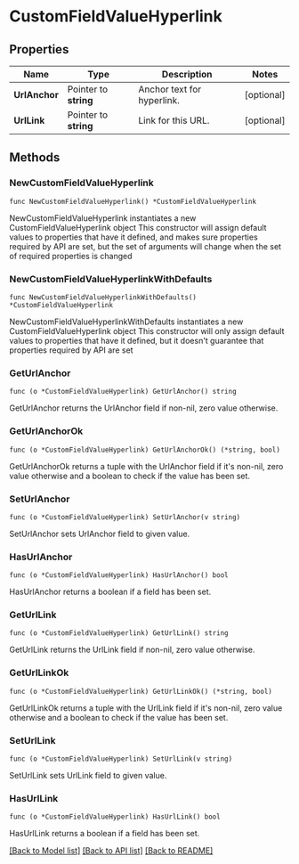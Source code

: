 # CustomFieldValueHyperlink

## Properties

Name | Type | Description | Notes
------------ | ------------- | ------------- | -------------
**UrlAnchor** | Pointer to **string** | Anchor text for hyperlink. | [optional] 
**UrlLink** | Pointer to **string** | Link for this URL. | [optional] 

## Methods

### NewCustomFieldValueHyperlink

`func NewCustomFieldValueHyperlink() *CustomFieldValueHyperlink`

NewCustomFieldValueHyperlink instantiates a new CustomFieldValueHyperlink object
This constructor will assign default values to properties that have it defined,
and makes sure properties required by API are set, but the set of arguments
will change when the set of required properties is changed

### NewCustomFieldValueHyperlinkWithDefaults

`func NewCustomFieldValueHyperlinkWithDefaults() *CustomFieldValueHyperlink`

NewCustomFieldValueHyperlinkWithDefaults instantiates a new CustomFieldValueHyperlink object
This constructor will only assign default values to properties that have it defined,
but it doesn't guarantee that properties required by API are set

### GetUrlAnchor

`func (o *CustomFieldValueHyperlink) GetUrlAnchor() string`

GetUrlAnchor returns the UrlAnchor field if non-nil, zero value otherwise.

### GetUrlAnchorOk

`func (o *CustomFieldValueHyperlink) GetUrlAnchorOk() (*string, bool)`

GetUrlAnchorOk returns a tuple with the UrlAnchor field if it's non-nil, zero value otherwise
and a boolean to check if the value has been set.

### SetUrlAnchor

`func (o *CustomFieldValueHyperlink) SetUrlAnchor(v string)`

SetUrlAnchor sets UrlAnchor field to given value.

### HasUrlAnchor

`func (o *CustomFieldValueHyperlink) HasUrlAnchor() bool`

HasUrlAnchor returns a boolean if a field has been set.

### GetUrlLink

`func (o *CustomFieldValueHyperlink) GetUrlLink() string`

GetUrlLink returns the UrlLink field if non-nil, zero value otherwise.

### GetUrlLinkOk

`func (o *CustomFieldValueHyperlink) GetUrlLinkOk() (*string, bool)`

GetUrlLinkOk returns a tuple with the UrlLink field if it's non-nil, zero value otherwise
and a boolean to check if the value has been set.

### SetUrlLink

`func (o *CustomFieldValueHyperlink) SetUrlLink(v string)`

SetUrlLink sets UrlLink field to given value.

### HasUrlLink

`func (o *CustomFieldValueHyperlink) HasUrlLink() bool`

HasUrlLink returns a boolean if a field has been set.


[[Back to Model list]](../README.md#documentation-for-models) [[Back to API list]](../README.md#documentation-for-api-endpoints) [[Back to README]](../README.md)


